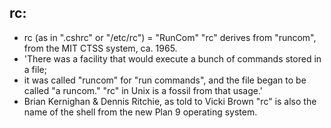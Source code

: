 ## rc:
- rc (as in ".cshrc" or "/etc/rc") = "RunCom" "rc" derives from "runcom", from the MIT CTSS system, ca. 1965.
- 'There was a facility that would execute a bunch of commands stored in a file; 
- it was called "runcom" for "run commands", and the file began to be called "a runcom." "rc" in Unix is a fossil from that usage.' 
- Brian Kernighan & Dennis Ritchie, as told to Vicki Brown "rc" is also the name of the shell from the new Plan 9 operating system.
